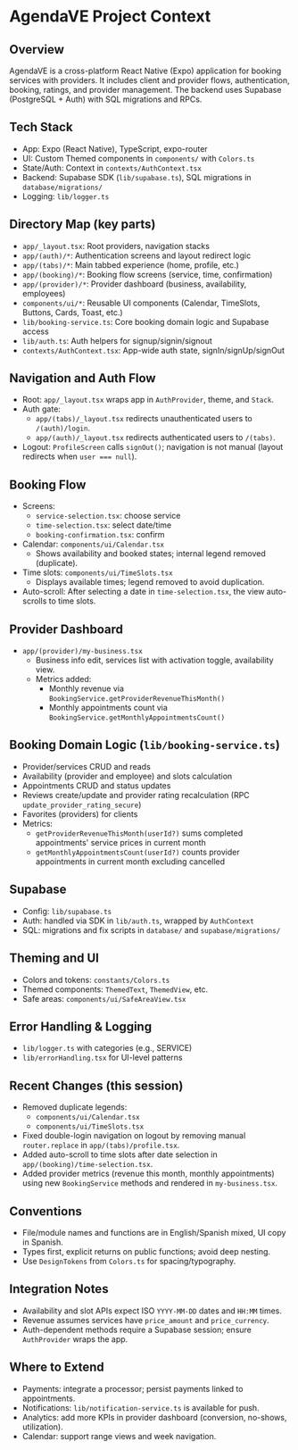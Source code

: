# AgendaVE Project Context

## Overview
AgendaVE is a cross-platform React Native (Expo) application for booking services with providers. It includes client and provider flows, authentication, booking, ratings, and provider management. The backend uses Supabase (PostgreSQL + Auth) with SQL migrations and RPCs.

## Tech Stack
- App: Expo (React Native), TypeScript, expo-router
- UI: Custom Themed components in `components/` with `Colors.ts`
- State/Auth: Context in `contexts/AuthContext.tsx`
- Backend: Supabase SDK (`lib/supabase.ts`), SQL migrations in `database/migrations/`
- Logging: `lib/logger.ts`

## Directory Map (key parts)
- `app/_layout.tsx`: Root providers, navigation stacks
- `app/(auth)/*`: Authentication screens and layout redirect logic
- `app/(tabs)/*`: Main tabbed experience (home, profile, etc.)
- `app/(booking)/*`: Booking flow screens (service, time, confirmation)
- `app/(provider)/*`: Provider dashboard (business, availability, employees)
- `components/ui/*`: Reusable UI components (Calendar, TimeSlots, Buttons, Cards, Toast, etc.)
- `lib/booking-service.ts`: Core booking domain logic and Supabase access
- `lib/auth.ts`: Auth helpers for signup/signin/signout
- `contexts/AuthContext.tsx`: App-wide auth state, signIn/signUp/signOut

## Navigation and Auth Flow
- Root: `app/_layout.tsx` wraps app in `AuthProvider`, theme, and `Stack`.
- Auth gate:
  - `app/(tabs)/_layout.tsx` redirects unauthenticated users to `/(auth)/login`.
  - `app/(auth)/_layout.tsx` redirects authenticated users to `/(tabs)`.
- Logout: `ProfileScreen` calls `signOut()`; navigation is not manual (layout redirects when `user === null`).

## Booking Flow
- Screens:
  - `service-selection.tsx`: choose service
  - `time-selection.tsx`: select date/time
  - `booking-confirmation.tsx`: confirm
- Calendar: `components/ui/Calendar.tsx`
  - Shows availability and booked states; internal legend removed (duplicate).
- Time slots: `components/ui/TimeSlots.tsx`
  - Displays available times; legend removed to avoid duplication.
- Auto-scroll: After selecting a date in `time-selection.tsx`, the view auto-scrolls to time slots.

## Provider Dashboard
- `app/(provider)/my-business.tsx`
  - Business info edit, services list with activation toggle, availability view.
  - Metrics added:
    - Monthly revenue via `BookingService.getProviderRevenueThisMonth()`
    - Monthly appointments count via `BookingService.getMonthlyAppointmentsCount()`

## Booking Domain Logic (`lib/booking-service.ts`)
- Provider/services CRUD and reads
- Availability (provider and employee) and slots calculation
- Appointments CRUD and status updates
- Reviews create/update and provider rating recalculation (RPC `update_provider_rating_secure`)
- Favorites (providers) for clients
- Metrics:
  - `getProviderRevenueThisMonth(userId?)` sums completed appointments' service prices in current month
  - `getMonthlyAppointmentsCount(userId?)` counts provider appointments in current month excluding cancelled

## Supabase
- Config: `lib/supabase.ts`
- Auth: handled via SDK in `lib/auth.ts`, wrapped by `AuthContext`
- SQL: migrations and fix scripts in `database/` and `supabase/migrations/`

## Theming and UI
- Colors and tokens: `constants/Colors.ts`
- Themed components: `ThemedText`, `ThemedView`, etc.
- Safe areas: `components/ui/SafeAreaView.tsx`

## Error Handling & Logging
- `lib/logger.ts` with categories (e.g., SERVICE)
- `lib/errorHandling.tsx` for UI-level patterns

## Recent Changes (this session)
- Removed duplicate legends:
  - `components/ui/Calendar.tsx`
  - `components/ui/TimeSlots.tsx`
- Fixed double-login navigation on logout by removing manual `router.replace` in `app/(tabs)/profile.tsx`.
- Added auto-scroll to time slots after date selection in `app/(booking)/time-selection.tsx`.
- Added provider metrics (revenue this month, monthly appointments) using new `BookingService` methods and rendered in `my-business.tsx`.

## Conventions
- File/module names and functions are in English/Spanish mixed, UI copy in Spanish.
- Types first, explicit returns on public functions; avoid deep nesting.
- Use `DesignTokens` from `Colors.ts` for spacing/typography.

## Integration Notes
- Availability and slot APIs expect ISO `YYYY-MM-DD` dates and `HH:MM` times.
- Revenue assumes services have `price_amount` and `price_currency`.
- Auth-dependent methods require a Supabase session; ensure `AuthProvider` wraps the app.

## Where to Extend
- Payments: integrate a processor; persist payments linked to appointments.
- Notifications: `lib/notification-service.ts` is available for push.
- Analytics: add more KPIs in provider dashboard (conversion, no-shows, utilization).
- Calendar: support range views and week navigation.
